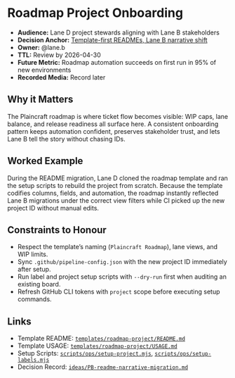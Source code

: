 # Roadmap Project Onboarding

- **Audience:** Lane D project stewards aligning with Lane B stakeholders
- **Decision Anchor:** [Template-first READMEs, Lane B narrative shift](../../templates/ideas/decision.md)
- **Owner:** @lane.b
- **TTL:** Review by 2026-04-30
- **Future Metric:** Roadmap automation succeeds on first run in 95% of new environments
- **Recorded Media:** Record later

## Why it Matters

The Plaincraft roadmap is where ticket flow becomes visible: WIP caps, lane balance, and release readiness all surface here. A consistent onboarding pattern keeps automation confident, preserves stakeholder trust, and lets Lane B tell the story without chasing IDs.

## Worked Example

During the README migration, Lane D cloned the roadmap template and ran the setup scripts to rebuild the project from scratch. Because the template codifies columns, fields, and automation, the roadmap instantly reflected Lane B migrations under the correct view filters while CI picked up the new project ID without manual edits.

## Constraints to Honour

- Respect the template’s naming (`Plaincraft Roadmap`), lane views, and WIP limits.
- Sync `.github/pipeline-config.json` with the new project ID immediately after setup.
- Run label and project setup scripts with `--dry-run` first when auditing an existing board.
- Refresh GitHub CLI tokens with `project` scope before executing setup commands.

## Links

- Template README: [`templates/roadmap-project/README.md`](../../templates/roadmap-project/README.md)
- Template USAGE: [`templates/roadmap-project/USAGE.md`](../../templates/roadmap-project/USAGE.md)
- Setup Scripts: [`scripts/ops/setup-project.mjs`](../../scripts/ops/setup-project.mjs), [`scripts/ops/setup-labels.mjs`](../../scripts/ops/setup-labels.mjs)
- Decision Record: [`ideas/PB-readme-narrative-migration.md`](../../ideas/PB-readme-narrative-migration.md)
